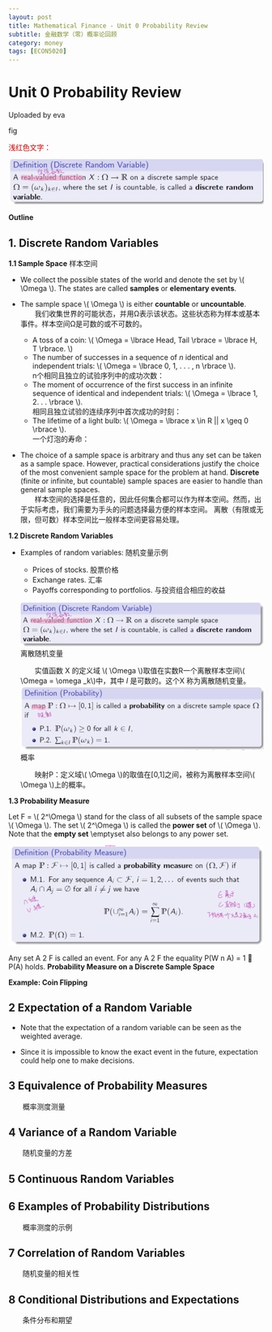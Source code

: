 ```yaml
---
layout: post
title: Mathematical Finance - Unit 0 Probability Review
subtitle: 金融数学（零）概率论回顾
category: money
tags: [ECON5020]
---
```


# Unit 0 Probability Review

Uploaded by eva 

fig


<font color="#dd0000">浅红色文字：</font><br/> 


!["FIG.111"](https://raw.githubusercontent.com/damien0x0023/damien0x0023.github.io/master/assets/images/2020/ECON5020/PR_20210127152938.png "FIG.1")

**Outline**




## 1. Discrete Random Variables  

**1.1 Sample Space** 样本空间

- We collect the possible states of the world and denote the set by \\( \Omega \\).
The states are called **samples** or **elementary events**.
- The sample space \\( \Omega \\) is either **countable** or **uncountable**.  
&emsp;&emsp;我们收集世界的可能状态，并用Ω表示该状态。这些状态称为样本或基本事件。样本空间Ω是可数的或不可数的。


    - A toss of a coin: \\( \Omega = \\lbrace Head, Tail \\rbrace = \\lbrace H, T \\rbrace.  \\) 
    - The number of successes in a sequence of *n* identical and independent trials: \\( \Omega = \\lbrace 0, 1, . . . , n \\rbrace \\).  
    n个相同且独立的试验序列中的成功次数：
    - The moment of occurrence of the first success in an infinite sequence of identical and independent trials: \\( \Omega = \\lbrace 1, 2. . . \\rbrace \\).  
    相同且独立试验的连续序列中首次成功的时刻：
    - The lifetime of a light bulb: \\( \Omega = \\lbrace x \\in R || x \\geq 0  \\rbrace \\).  
    一个灯泡的寿命：

- The choice of a sample space is arbitrary and thus any set can be taken as a sample space. However, practical considerations justify the choice of the most convenient sample space for the problem at hand.  **Discrete** (finite or infinite, but countable) sample spaces are easier to handle than general sample spaces.  
&emsp;&emsp;样本空间的选择是任意的，因此任何集合都可以作为样本空间。然而，出于实际考虑，我们需要为手头的问题选择最方便的样本空间。
离散（有限或无限，但可数）样本空间比一般样本空间更容易处理。

**1.2 Discrete Random Variables**

- Examples of random variables: 随机变量示例
  - Prices of stocks. 股票价格
  - Exchange rates. 汇率
  - Payoffs corresponding to portfolios. 与投资组合相应的收益

  !["FIG.1"](https://raw.githubusercontent.com/damien0x0023/damien0x0023.github.io/master/assets/images/2020/ECON5020/PR4.png "FIG.1")
  离散随机变量

  &emsp;&emsp;实值函数 X 的定义域 \\( \Omega \\)取值在实数R一个离散样本空间\\( \Omega = \omega _k\\)中，其中 *I* 是可数的。这个X 称为离散随机变量。
  !["FIG.2"](https://raw.githubusercontent.com/damien0x0023/damien0x0023.github.io/master/assets/images/2020/ECON5020/PR4-1.png "FIG.2")
  概率

  &emsp;&emsp;映射P：定义域\\( \Omega \\)的取值在[0,1]之间，被称为离散样本空间\\( \Omega \\)上的概率。


**1.3 Probability Measure**

Let F = \\( 2^\Omega \\) stand for the class of all subsets of the sample space \\( \Omega \\).
The set \\( 2^\Omega \\) is called the **power set** of \\( \Omega \\).
Note that the **empty set** \\emptyset also belongs to any power set.

!["FIG.3"](https://raw.githubusercontent.com/damien0x0023/damien0x0023.github.io/master/assets/images/2020/ECON5020/PR5.png "FIG.3")

Any set A 2 F is called an event.
For any A 2 F the equality P(W n A) = 1 􀀀 P(A) holds.
**Probability Measure on a Discrete Sample Space**


**Example: Coin Flipping**



## 2 Expectation of a Random Variable  

- Note that the expectation of a random variable can be seen as the weighted average.

- Since it is impossible to know the exact event in the future,
expectation could help one to make decisions.




## 3 Equivalence of Probability Measures  
&emsp;&emsp;概率测度测量
## 4 Variance of a Random Variable  
&emsp;&emsp;随机变量的方差
## 5 Continuous Random Variables  
## 6 Examples of Probability Distributions  
&emsp;&emsp;概率测度的示例
## 7 Correlation of Random Variables  
&emsp;&emsp;随机变量的相关性
## 8 Conditional Distributions and Expectations
&emsp;&emsp;条件分布和期望



<script type="text/javascript" id="MathJax-script" async
  src="https://cdn.jsdelivr.net/npm/mathjax@3/es5/tex-svg.js">
</script>